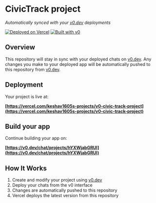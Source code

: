 # CivicTrack project

*Automatically synced with your [v0.dev](https://v0.dev) deployments*

[![Deployed on Vercel](https://img.shields.io/badge/Deployed%20on-Vercel-black?style=for-the-badge&logo=vercel)](https://vercel.com/keshav1605s-projects/v0-civic-track-project)
[![Built with v0](https://img.shields.io/badge/Built%20with-v0.dev-black?style=for-the-badge)](https://v0.dev/chat/projects/hYXWjabGRUl)

## Overview

This repository will stay in sync with your deployed chats on [v0.dev](https://v0.dev).
Any changes you make to your deployed app will be automatically pushed to this repository from [v0.dev](https://v0.dev).

## Deployment

Your project is live at:

**[https://vercel.com/keshav1605s-projects/v0-civic-track-project](https://vercel.com/keshav1605s-projects/v0-civic-track-project)**

## Build your app

Continue building your app on:

**[https://v0.dev/chat/projects/hYXWjabGRUl](https://v0.dev/chat/projects/hYXWjabGRUl)**

## How It Works

1. Create and modify your project using [v0.dev](https://v0.dev)
2. Deploy your chats from the v0 interface
3. Changes are automatically pushed to this repository
4. Vercel deploys the latest version from this repository